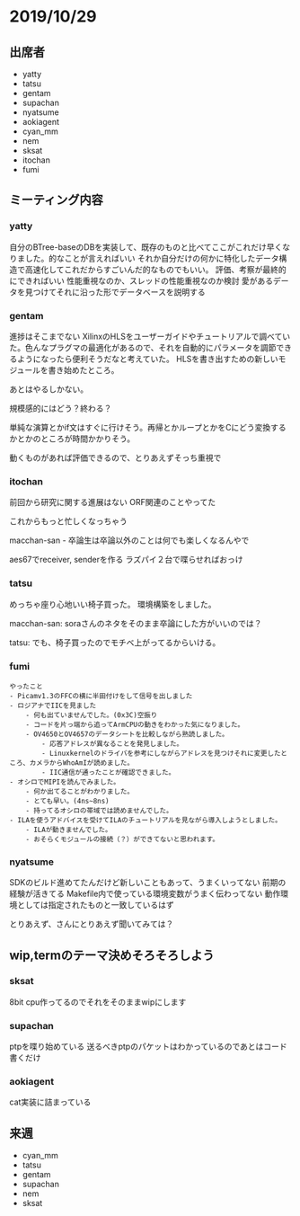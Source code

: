 # 2019/10/29

## 出席者

+ yatty
+ tatsu
+ gentam
+ supachan
+ nyatsume
+ aokiagent
+ cyan_mm
+ nem
+ sksat
+ itochan
+ fumi

## ミーティング内容

### yatty

自分のBTree-baseのDBを実装して、既存のものと比べてここがこれだけ早くなりました。的なことが言えればいい
それか自分だけの何かに特化したデータ構造で高速化してこれだからすごいんだ的なものでもいい。
評価、考察が最終的にできればいい
性能重視なのか、スレッドの性能重視なのか検討
愛があるデータを見つけてそれに沿った形でデータベースを説明する

### gentam

進捗はそこまでない
XilinxのHLSをユーザーガイドやチュートリアルで調べていた。色んなプラグマの最適化があるので、それを自動的にパラメータを調節できるようになったら便利そうだなと考えていた。
HLSを書き出すための新しいモジュールを書き始めたところ。

あとはやるしかない。

規模感的にはどう？終わる？

単純な演算とかif文はすぐに行けそう。再帰とかループとかをCにどう変換するかとかのところが時間かかりそう。

動くものがあれば評価できるので、とりあえずそっち重視で


### itochan

前回から研究に関する進展はない
ORF関連のことやってた

これからもっと忙しくなっちゃう

macchan-san - 卒論生は卒論以外のことは何でも楽しくなるんやで

aes67でreceiver, senderを作る
ラズパイ２台で喋らせればおっけ
  
### tatsu

めっちゃ座り心地いい椅子買った。
環境構築をしました。

macchan-san: soraさんのネタをそのまま卒論にした方がいいのでは？

tatsu: でも、椅子買ったのでモチベ上がってるからいける。

### fumi

```
やったこと
- Picamv1.3のFFCの横に半田付けをして信号を出しました
- ロジアナでIICを見ました
    - 何も出ていませんでした。(0x3C)空振り
    - コードを片っ端から追ってArmCPUの動きをわかった気になりました。
    - OV4650とOV4657のデータシートを比較しながら熟読しました。
        - 応答アドレスが異なることを発見しました。
        - Linuxkernelのドライバを参考にしながらアドレスを見つけそれに変更したところ、カメラからWhoAmIが読めました。
        - IIC通信が通ったことが確認できました。
- オシロでMIPIを読んでみました。
    - 何か出てることがわかりました。
    - とても早い。(4ns~8ns)
    - 持ってるオシロの帯域では読めませんでした。
- ILAを使うアドバイスを受けてILAのチュートリアルを見ながら導入しようとしました。
    - ILAが動きませんでした。
    - おそらくモジュールの接続（？）ができてないと思われます。
```

### nyatsume

SDKのビルド進めてたんだけど新しいこともあって、うまくいってない
前期の経験が活きてる
Makefile内で使っている環境変数がうまく伝わってない
動作環境としては指定されたものと一致しているはず

とりあえず、さんにとりあえず聞いてみては？

## wip,termのテーマ決めそろそろしよう

### sksat

8bit cpu作ってるのでそれをそのままwipにします

### supachan

ptpを喋り始めている
送るべきptpのパケットはわかっているのであとはコード書くだけ

### aokiagent

cat実装に詰まっている

## 来週

- cyan_mm
- tatsu
- gentam
- supachan
- nem
- sksat

